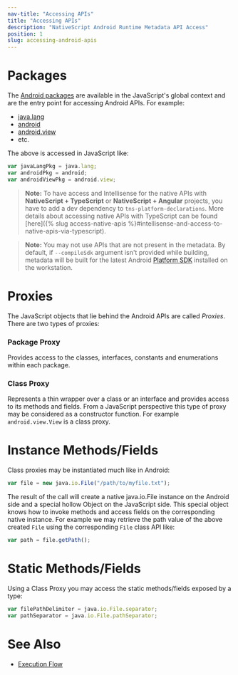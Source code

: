 ```yaml
---
nav-title: "Accessing APIs"
title: "Accessing APIs"
description: "NativeScript Android Runtime Metadata API Access"
position: 1
slug: accessing-android-apis
---
```


# Packages

The [Android packages](https://developer.android.com/reference/packages.html) are available in the JavaScript's global context and are the entry point for accessing Android APIs. For example:

* [java.lang](http://developer.android.com/reference/java/lang/package-summary.html)
* [android](http://developer.android.com/reference/android/package-summary.html)
* [android.view](http://developer.android.com/reference/android/view/package-summary.html)
* etc.

The above is accessed in JavaScript like:

```javascript
var javaLangPkg = java.lang;
var androidPkg = android;
var androidViewPkg = android.view;
```

> **Note:** To have access and Intellisense for the native APIs with **NativeScript + TypeScript** or **NativeScript + Angular** projects, you have to add a dev dependency to `tns-platform-declarations`. More details about accessing native APIs with TypeScript can be found [here]({% slug access-native-apis %}#intellisense-and-access-to-native-apis-via-typescript).

> **Note:** You may not use APIs that are not present in the metadata. By default, if `--compileSdk` argument isn't provided while building, metadata will be built for the latest Android [Platform SDK](https://developer.android.com/about/versions/nougat/index.html) installed on the workstation.

# Proxies
The JavaScript objects that lie behind the Android APIs are called *Proxies*. There are two types of proxies:

### Package Proxy
Provides access to the classes, interfaces, constants and enumerations within each package.

### Class Proxy
Represents a thin wrapper over a class or an interface and provides access to its methods and fields. From a JavaScript perspective this type of proxy may be considered as a constructor function. For example `android.view.View` is a class proxy.

# Instance Methods/Fields
Class proxies may be instantiated much like in Android:

```javascript
var file = new java.io.File("/path/to/myfile.txt");
```

The result of the call will create a native java.io.File instance on the Android side and a special hollow Object on the JavaScript side. This special object knows how to invoke methods and access fields on the corresponding native instance. For example we may retrieve the path value of the above created `File` using the corresponding `File` class API like:

```javascript
var path = file.getPath();
```
# Static Methods/Fields
Using a Class Proxy you may access the static methods/fields exposed by a type:

```javascript
var filePathDelimiter = java.io.File.separator;
var pathSeparator = java.io.File.pathSeparator;
```

# See Also
* [Execution Flow](../advanced-topics/execution-flow.md)

